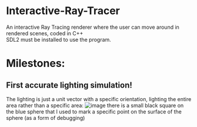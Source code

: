 # Interactive-Ray-Tracer
An interactive Ray Tracing renderer where the user can move around in rendered scenes, coded in C++  
SDL2 must be installed to use the program.


# Milestones:
## First accurate lighting simulation! 
The lighting is just a unit vector with a specific orientation, lighting the entire area rather than a specific area: 
![image](https://user-images.githubusercontent.com/19824915/148185012-d58c5fde-e5ea-4b05-911b-3ec7fa63622a.png)
there is a small black square on the blue sphere that I used to mark a specific point on the surface of the sphere (as a form of debugging)
